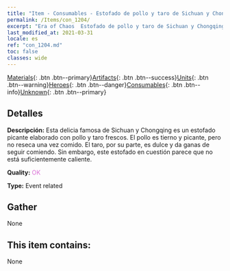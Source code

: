 ```yaml
---
title: "Item - Consumables - Estofado de pollo y taro de Sichuan y Chongqing"
permalink: /Items/con_1204/
excerpt: "Era of Chaos  Estofado de pollo y taro de Sichuan y Chongqing"
last_modified_at: 2021-03-31
locale: es
ref: "con_1204.md"
toc: false
classes: wide
---
```

 [Materials](/es/Items/){: .btn .btn--primary}[Artifacts](/es/Items/Artifacts/){: .btn .btn--success}[Units](/es/Items/Units/){: .btn .btn--warning}[Heroes](/es/Items/Heroes/){: .btn .btn--danger}[Consumables](/es/Items/Consumables/){: .btn .btn--info}[Unknown](/es/Items/Unknown/){: .btn .btn--primary}

## Detalles
 **Descripción:** Esta delicia famosa de Sichuan y Chongqing es un estofado picante elaborado con pollo y taro frescos. El pollo es tierno y picante, pero no reseca una vez comido. El taro, por su parte, es dulce y da ganas de seguir comiendo. Sin embargo, este estofado en cuestión parece que no está suficientemente caliente.

 **Quality:** <span style="color: #DA70D6">OK</span>

 **Type:** Event related

## Gather

  None

## This item contains:

  None

